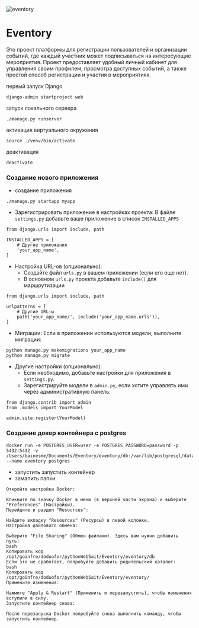 ![eventory](./image/demo_eventory.gif)

# Eventory
Это проект платформы для регистрации пользователей и организации событий, где каждый участник может подписываться на интересующие мероприятия. Проект предоставляет удобный личный кабинет для управления своим профилем, просмотра доступных событий, а также простой способ регистрации и участия в мероприятиях.

первый запуск Django

```commandline
django-admin startproject web
```

запуск локального сервера

```commandline
./manage.py runserver
```

активация виртуального окружения
```commandline
source ./venv/bin/activate 
```

деактивация
```commandline
deactivate
```

### Cоздание нового приложения

- создание приложения
```commandline
./manage.py startapp myapp
```

- Зарегистрировать приложение в настройках проекта:
В файле `settings.py` добавьте ваше приложение в список `INSTALLED_APPS`

```commandline
from django.urls import include, path

INSTALLED_APPS = [
    # Другие приложения
    'your_app_name',
]
```

- Настройка URL-ов (опционально):
  - Создайте файл `urls.py` в вашем приложении (если его еще нет).
  - В основном `urls.py` проекта добавьте `include()` для маршрутизации

```commandline
from django.urls import include, path

urlpatterns = [
    # Другие URL-ы
    path('your_app_name/', include('your_app_name.urls')),
]
```

- Миграции: Если в приложении используются модели, выполните миграции:
```commandline
python manage.py makemigrations your_app_name
python manage.py migrate
```
- Другие настройки (опционально):
  - Если необходимо, добавьте настройки для приложения в `settings.py`.
  - Зарегистрируйте модели в `admin.py`, если хотите управлять ими через административную панель: 
```commandline
from django.contrib import admin
from .models import YourModel

admin.site.register(YourModel)
```

### Cоздание докер контейнера с postgres
```commandline
docker run -e POSTGRES_USER=user -e POSTGRES_PASSWORD=password -p 5432:5432 -v /Users/bainesme/Documents/Eventory/eventory/db:/var/lib/postgresql/data --name eventory postgres
```
- запустить запустить контейнер
- замапить папки
```commandline
Откройте настройки Docker:

Кликните по значку Docker в меню (в верхней части экрана) и выберите "Preferences" (Настройки).
Перейдите в раздел "Resources":

Найдите вкладку "Resources" (Ресурсы) в левой колонке.
Настройка файлового обмена:

Выберите "File Sharing" (Обмен файлами). Здесь вам нужно добавить путь:
bash
Копировать код
/opt/goinfre/doduofor/pythonWebSait/Eventory/eventory/db
Если это не сработает, попробуйте добавить родительский каталог:
bash
Копировать код
/opt/goinfre/doduofor/pythonWebSait/Eventory/eventory/
Примените изменения:

Нажмите "Apply & Restart" (Применить и перезапустить), чтобы изменения вступили в силу.
Запустите контейнер снова:

После перезапуска Docker попробуйте снова выполнить команду, чтобы запустить контейнер.
```
